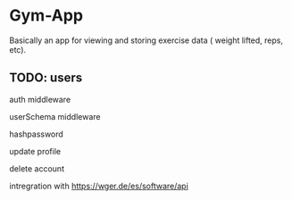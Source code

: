 # Gym-App

Basically an app for viewing and storing exercise data ( weight lifted, reps, etc).

## TODO: users

auth middleware

userSchema middleware

hashpassword

update profile

delete account

intregration with https://wger.de/es/software/api